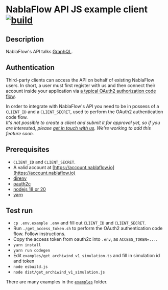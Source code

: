 # NablaFlow API JS example client [![build](https://github.com/nablaflow/api-client-example-node/actions/workflows/build.yml/badge.svg)](https://github.com/nablaflow/api-client-example-node/actions/workflows/build.yml)

## Description

NablaFlow's API talks [GraphQL](https://graphql.org/).

## Authentication

Third-party clients can access the API on behalf of existing NablaFlow users. In short, a user must first register with us and then connect their account inside your application via [a typical OAuth2 authorization code flow](https://www.oauth.com/oauth2-servers/access-tokens/authorization-code-request/).

In order to integrate with NablaFlow's API you need to be in possess of a `CLIENT_ID` and a `CLIENT_SECRET`, used to perform the OAuth2 authentication code flow.  
_It's not possible to create a client and submit it for approval yet, so if you are interested, please [get in touch with us](https://nablaflow.io/en/contact). We're working to add this feature soon._

## Prerequisites

- `CLIENT_ID` and `CLIENT_SECRET`.
- A valid account at [https://account.nablaflow.io](https://account.nablaflow.io)
- [direnv](https://direnv.net/docs/installation.html)
- [oauth2c](https://github.com/cloudentity/oauth2c)
- [nodejs 18 or 20](https://nodejs.org/en)
- [yarn](https://yarnpkg.com/)

## Test run

- `cp .env.example .env` and fill out `CLIENT_ID` and `CLIENT_SECRET`.
- Run `./get_access_token.sh` to perform the OAuth2 authentication code flow. Follow instructions.
- Copy the access token from oauth2c into `.env`, as `ACCESS_TOKEN=...`.
- `yarn install`
- `yarn run codegen`
- Edit `examples/get_archiwind_v1_simulation.ts` and fill in simulation id and token
- `node esbuild.js`
- `node dist/get_archiwind_v1_simulation.js`

There are many examples in the [`examples`](examples/) folder.
